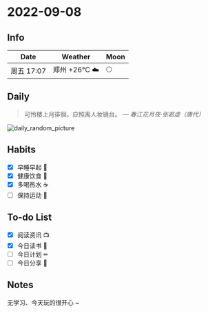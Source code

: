 # 2022-09-08

## Info

| Date           | Weather      | Moon |
| -------------- | ------------ | ---- |
| 周五 17:07 | 郑州 +26°C ☁️   | 🌕 |

## Daily

> 可怜楼上月徘徊，应照离人妆镜台。
> — *春江花月夜·张若虚（唐代）*

![daily_random_picture](https://images.unsplash.com/photo-1506875644286-0fa3dc4df91f?crop=entropy&cs=tinysrgb&fit=crop&fm=jpg&h=1080&ixid=MnwxfDB8MXxyYW5kb218MHx8bW91bnRhaW4sd2F0ZXIsbGFuZHNjYXBlLGdhbGF4eSxjaXR5fHx8fHx8MTY2MjcxNDQ3OA&ixlib=rb-1.2.1&q=80&utm_campaign=api-credit&utm_medium=referral&utm_source=unsplash_source&w=1920)

## Habits

- [x] 早睡早起 🌃
- [x] 健康饮食 🥗
- [x] 多喝热水 ☕️
- [ ] 保持运动 💪

## To-do List

- [x] 阅读资讯 📺
- [x] 今日读书 📖
- [ ] 今日计划 ✏
- [ ] 今日分享 📌

## Notes

无学习、今天玩的很开心 ~

